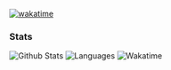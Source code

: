 [![wakatime](https://wakatime.com/badge/user/84abb7b2-5c46-44a7-90b4-1a548f183884.svg)](https://wakatime.com/@84abb7b2-5c46-44a7-90b4-1a548f183884)
### Stats
![Github Stats](https://github-readme-stats.vercel.app/api?username=Fleisar&show_icons=true&custom_title=Rank)
![Languages](https://github-readme-stats.vercel.app/api/top-langs/?username=Fleisar&layout=compact&custom_title=Languages)
![Wakatime](https://github-readme-stats.vercel.app/api/wakatime?username=Fleisar&layout=compact&custom_title=Week%20activity)

